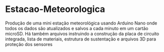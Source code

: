 # Estacao-Meteorologica
Produção de uma mini estação meteorológica usando Arduino Nano onde todos os dados são atualizados e salvos a cada minuto em um cartão microSD.
Há também arquivos instruindo a construção da placa de circuito integrada, lista de materiais, estrutura de sustentação e arquivos 3D para proteção
dos sensores
